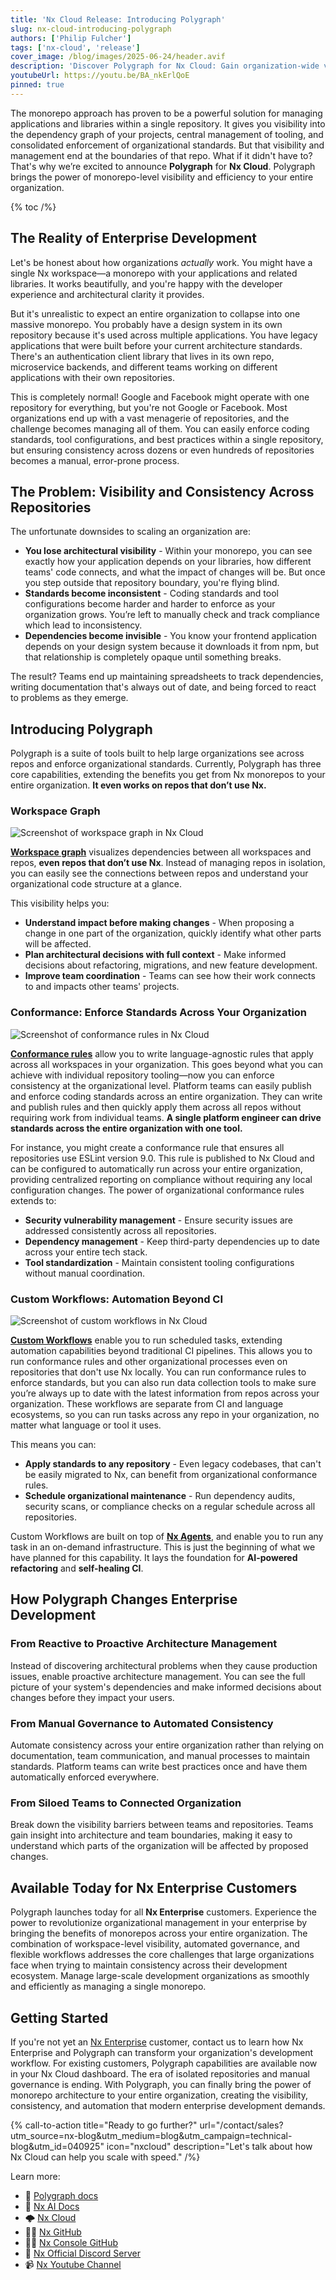 ```yaml
---
title: 'Nx Cloud Release: Introducing Polygraph'
slug: nx-cloud-introducing-polygraph
authors: ['Philip Fulcher']
tags: ['nx-cloud', 'release']
cover_image: /blog/images/2025-06-24/header.avif
description: 'Discover Polygraph for Nx Cloud: Gain organization-wide visibility, enforce coding standards, and automate workflows across all your repositories, even those not using Nx. Learn how Polygraph empowers enterprise teams with proactive architecture management and automated consistency.'
youtubeUrl: https://youtu.be/BA_nkErlQoE
pinned: true
---
```


The monorepo approach has proven to be a powerful solution for managing applications and libraries within a single repository. It gives you visibility into the dependency graph of your projects, central management of tooling, and consolidated enforcement of organizational standards. But that visibility and management end at the boundaries of that repo. What if it didn't have to? That's why we’re excited to announce **Polygraph** for **Nx Cloud**. Polygraph brings the power of monorepo-level visibility and efficiency to your entire organization.

{% toc /%}

## The Reality of Enterprise Development

Let's be honest about how organizations _actually_ work. You might have a single Nx workspace—a monorepo with your applications and related libraries. It works beautifully, and you're happy with the developer experience and architectural clarity it provides.

But it's unrealistic to expect an entire organization to collapse into one massive monorepo. You probably have a design system in its own repository because it's used across multiple applications. You have legacy applications that were built before your current architecture standards. There's an authentication client library that lives in its own repo, microservice backends, and different teams working on different applications with their own repositories.

This is completely normal! Google and Facebook might operate with one repository for everything, but you're not Google or Facebook. Most organizations end up with a vast menagerie of repositories, and the challenge becomes managing all of them. You can easily enforce coding standards, tool configurations, and best practices within a single repository, but ensuring consistency across dozens or even hundreds of repositories becomes a manual, error-prone process.

## The Problem: Visibility and Consistency Across Repositories

The unfortunate downsides to scaling an organization are:

- **You lose architectural visibility** - Within your monorepo, you can see exactly how your application depends on your libraries, how different teams' code connects, and what the impact of changes will be. But once you step outside that repository boundary, you're flying blind.
- **Standards become inconsistent** - Coding standards and tool configurations become harder and harder to enforce as your organization grows. You’re left to manually check and track compliance which lead to inconsistency.
- **Dependencies become invisible** - You know your frontend application depends on your design system because it downloads it from npm, but that relationship is completely opaque until something breaks.

The result? Teams end up maintaining spreadsheets to track dependencies, writing documentation that's always out of date, and being forced to react to problems as they emerge.

## Introducing Polygraph

Polygraph is a suite of tools built to help large organizations see across repos and enforce organizational standards. Currently, Polygraph has three core capabilities, extending the benefits you get from Nx monorepos to your entire organization. **It even works on repos that don’t use Nx.**

### Workspace Graph

![Screenshot of workspace graph in Nx Cloud](/blog/images/2025-06-24/workspace-graph.avif)

[**Workspace graph**](/ci/recipes/enterprise/polygraph#workspace-graph) visualizes dependencies between all workspaces and repos, **even repos that don’t use Nx**. Instead of managing repos in isolation, you can easily see the connections between repos and understand your organizational code structure at a glance.

This visibility helps you:

- **Understand impact before making changes** - When proposing a change in one part of the organization, quickly identify what other parts will be affected.
- **Plan architectural decisions with full context** - Make informed decisions about refactoring, migrations, and new feature development.
- **Improve team coordination** - Teams can see how their work connects to and impacts other teams' projects.

### Conformance: Enforce Standards Across Your Organization

![Screenshot of conformance rules in Nx Cloud](/blog/images/2025-06-24/conformance-rule-results-table.avif)

[**Conformance rules**](/ci/recipes/enterprise/polygraph#conformance) allow you to write language-agnostic rules that apply across all workspaces in your organization. This goes beyond what you can achieve with individual repository tooling—now you can enforce consistency at the organizational level.
Platform teams can easily publish and enforce coding standards across an entire organization. They can write and publish rules and then quickly apply them across all repos without requiring work from individual teams. **A single platform engineer can drive standards across the entire organization with one tool.**

For instance, you might create a conformance rule that ensures all repositories use ESLint version 9.0. This rule is published to Nx Cloud and can be configured to automatically run across your entire organization, providing centralized reporting on compliance without requiring any local configuration changes.
The power of organizational conformance rules extends to:

- **Security vulnerability management** - Ensure security issues are addressed consistently across all repositories.
- **Dependency management** - Keep third-party dependencies up to date across your entire tech stack.
- **Tool standardization** - Maintain consistent tooling configurations without manual coordination.

### Custom Workflows: Automation Beyond CI

![Screenshot of custom workflows in Nx Cloud](/blog/images/2025-06-24/custom-workflow-repeating-workflows.avif)

[**Custom Workflows**](/ci/recipes/enterprise/polygraph#custom-workflows) enable you to run scheduled tasks, extending automation capabilities beyond traditional CI pipelines. This allows you to run conformance rules and other organizational processes even on repositories that don't use Nx locally. You can run conformance rules to enforce standards, but you can also run data collection tools to make sure you’re always up to date with the latest information from repos across your organization. These workflows are separate from CI and language ecosystems, so you can run tasks across any repo in your organization, no matter what language or tool it uses.

This means you can:

- **Apply standards to any repository** - Even legacy codebases, that can't be easily migrated to Nx, can benefit from organizational conformance rules.
- **Schedule organizational maintenance** - Run dependency audits, security scans, or compliance checks on a regular schedule across all repositories.

Custom Workflows are built on top of [**Nx Agents**](/ci/features/distribute-task-execution), and enable you to run any task in an on-demand infrastructure. This is just the beginning of what we have planned for this capability. It lays the foundation for **AI-powered refactoring** and **self-healing CI**.

## How Polygraph Changes Enterprise Development

### From Reactive to Proactive Architecture Management

Instead of discovering architectural problems when they cause production issues, enable proactive architecture management. You can see the full picture of your system's dependencies and make informed decisions about changes before they impact your users.

### From Manual Governance to Automated Consistency

Automate consistency across your entire organization rather than relying on documentation, team communication, and manual processes to maintain standards. Platform teams can write best practices once and have them automatically enforced everywhere.

### From Siloed Teams to Connected Organization

Break down the visibility barriers between teams and repositories. Teams gain insight into architecture and team boundaries, making it easy to understand which parts of the organization will be affected by proposed changes.

## Available Today for Nx Enterprise Customers

Polygraph launches today for all **Nx Enterprise** customers. Experience the power to revolutionize organizational management in your enterprise by bringing the benefits of monorepos across your entire organization. The combination of workspace-level visibility, automated governance, and flexible workflows addresses the core challenges that large organizations face when trying to maintain consistency across their development ecosystem. Manage large-scale development organizations as smoothly and efficiently as managing a single monorepo.

## Getting Started

If you're not yet an [Nx Enterprise](/enterprise) customer, contact us to learn how Nx Enterprise and Polygraph can transform your organization's development workflow. For existing customers, Polygraph capabilities are available now in your Nx Cloud dashboard.
The era of isolated repositories and manual governance is ending. With Polygraph, you can finally bring the power of monorepo architecture to your entire organization, creating the visibility, consistency, and automation that modern enterprise development demands.

{% call-to-action title="Ready to go further?" url="/contact/sales?utm_source=nx-blog&utm_medium=blog&utm_campaign=technical-blog&utm_id=040925" icon="nxcloud" description="Let's talk about how Nx Cloud can help you scale with speed." /%}

Learn more:

- 📄 [Polygraph docs](/ci/recipes/enterprise/polygraph)
- 🧠 [Nx AI Docs](/features/enhance-AI)
- 🌩️ [Nx Cloud](/nx-cloud)
- 👩‍💻 [Nx GitHub](https://github.com/nrwl/nx)
- 👩‍💻 [Nx Console GitHub](https://github.com/nrwl/nx-console)
- 💬 [Nx Official Discord Server](https://go.nx.dev/community)
- 📹 [Nx Youtube Channel](https://www.youtube.com/@nxdevtools)
